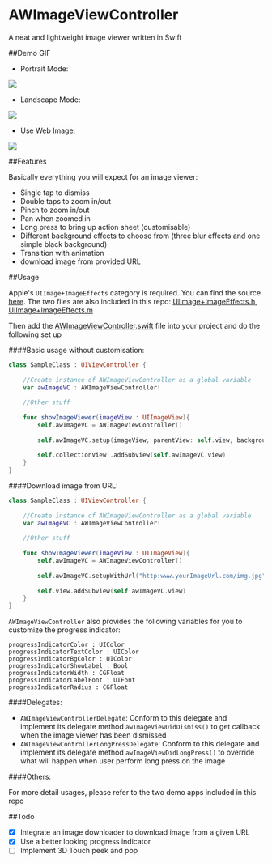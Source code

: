 # AWImageViewController
A neat and lightweight image viewer written in Swift

##Demo GIF

- Portrait Mode:

![](https://github.com/hkalexling/AWImageViewController/blob/master/Media/Demo.gif)

- Landscape Mode:

![](https://github.com/hkalexling/AWImageViewController/blob/master/Media/LandscapeDemo.gif)

- Use Web Image:

![](https://github.com/hkalexling/AWImageViewController/blob/master/Media/WebImageDemo.gif)

##Features

Basically everything you will expect for an image viewer:

- Single tap to dismiss
- Double taps to zoom in/out
- Pinch to zoom in/out
- Pan when zoomed in
- Long press to bring up action sheet (customisable)
- Different background effects to choose from (three blur effects and one simple black background)
- Transition with animation
- download image from provided URL


##Usage

Apple's `UIImage+ImageEffects` category is required. You can find the source [here](https://developer.apple.com/library/ios/samplecode/UIImageEffects/Listings/UIImageEffects_UIImageEffects_h.html). The two files are also included in this repo: [UIImage+ImageEffects.h](https://github.com/hkalexling/AWImageViewController/blob/master/AWImageViewController/UIImage%2BImageEffects.h), [UIImage+ImageEffects.m](https://github.com/hkalexling/AWImageViewController/blob/master/AWImageViewController/UIImage%2BImageEffects.m)

Then add the [AWImageViewController.swift](https://github.com/hkalexling/AWImageViewController/blob/master/Source/AWImageViewController.swift) file into your project and do the following set up

####Basic usage without customisation:

```swift
class SampleClass : UIViewController {
    
    //Create instance of AWImageViewController as a global variable
    var awImageVC : AWImageViewController!
    
    //Other stuff
    
    func showImageViewer(imageView : UIImageView){
		self.awImageVC = AWImageViewController()
		
		self.awImageVC.setup(imageView, parentView: self.view, backgroundStyle: .LightBlur, animationDuration: nil, delegate: nil, longPressDelegate: nil)
				
		self.collectionView!.addSubview(self.awImageVC.view)
    }
}
```

####Download image from URL:

```swift
class SampleClass : UIViewController {
    
    //Create instance of AWImageViewController as a global variable
    var awImageVC : AWImageViewController!
    
    //Other stuff
    
    func showImageViewer(imageView : UIImageView){
		self.awImageVC = AWImageViewController()
		
		self.awImageVC.setupWithUrl("http:www.yourImageUrl.com/img.jpg", parentView: self.view, backgroundStyle: nil, animationDuration: nil, delegate: nil, longPressDelegate: nil)
		
		self.view.addSubview(self.awImageVC.view)
    }
}
```
`AWImageViewController` also provides the following variables for you to customize the progress indicator:

    progressIndicatorColor : UIColor
    progressIndicatorTextColor : UIColor
    progressIndicatorBgColor : UIColor 
    progressIndicatorShowLabel : Bool
    progressIndicatorWidth : CGFloat 
    progressIndicatorLabelFont : UIFont
    progressIndicatorRadius : CGFloat

####Delegates:

- `AWImageViewControllerDelegate`: Conform to this delegate and implement its delegate method `awImageViewDidDismiss()` to get callback when the image viewer has been dismissed
- `AWImageViewControllerLongPressDelegate`: Conform to this delegate and implement its delegate method `awImageViewDidLongPress()` to override what will happen when user perform long press on the image

####Others:

For more detail usages, please refer to the two demo apps included in this repo

##Todo

- [X] Integrate an image downloader to download image from a given URL
- [X] Use a better looking progress indicator
- [ ] Implement 3D Touch peek and pop
